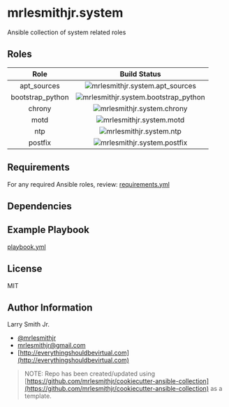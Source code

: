 # mrlesmithjr.system

Ansible collection of system related roles

## Roles

|       Role       |                                                                       Build Status                                                                       |
| :--------------: | :------------------------------------------------------------------------------------------------------------------------------------------------------: |
|   apt_sources    |      ![mrlesmithjr.system.apt_sources](https://github.com/mrlesmithjr/ansible-collection-system/workflows/mrlesmithjr.system.apt_sources/badge.svg)      |
| bootstrap_python | ![mrlesmithjr.system.bootstrap_python](https://github.com/mrlesmithjr/ansible-collection-system/workflows/mrlesmithjr.system.bootstrap_python/badge.svg) |
|      chrony      |           ![mrlesmithjr.system.chrony](https://github.com/mrlesmithjr/ansible-collection-system/workflows/mrlesmithjr.system.chrony/badge.svg)           |
|       motd       |             ![mrlesmithjr.system.motd](https://github.com/mrlesmithjr/ansible-collection-system/workflows/mrlesmithjr.system.motd/badge.svg)             |
|       ntp        |              ![mrlesmithjr.system.ntp](https://github.com/mrlesmithjr/ansible-collection-system/workflows/mrlesmithjr.system.ntp/badge.svg)              |
|     postfix      |          ![mrlesmithjr.system.postfix](https://github.com/mrlesmithjr/ansible-collection-system/workflows/mrlesmithjr.system.postfix/badge.svg)          |

## Requirements

For any required Ansible roles, review:
[requirements.yml](requirements.yml)

## Dependencies

## Example Playbook

[playbook.yml](playbook.yml)

## License

MIT

## Author Information

Larry Smith Jr.

- [@mrlesmithjr](https://twitter.com/mrlesmithjr)
- [mrlesmithjr@gmail.com](mailto:mrlesmithjr@gmail.com)
- [http://everythingshouldbevirtual.com](http://everythingshouldbevirtual.com)

> NOTE: Repo has been created/updated using [https://github.com/mrlesmithjr/cookiecutter-ansible-collection](https://github.com/mrlesmithjr/cookiecutter-ansible-collection) as a template.
